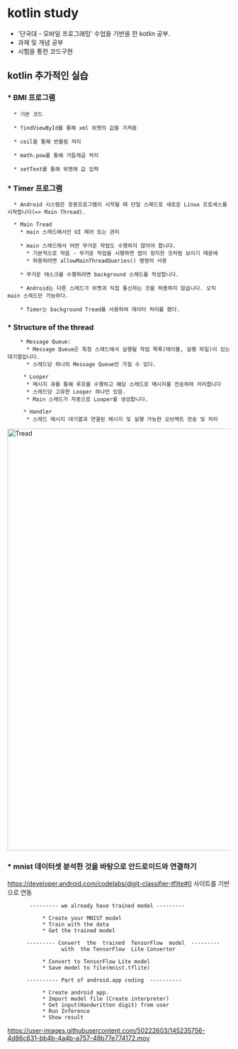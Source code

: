 # kotlin study

* '단국대 - 모바일 프로그래밍' 수업을 기반을 한 kotlin 공부.       
* 과제 및 개념 공부
* 시험을 통한 코드구현

## kotlin 추가적인 실습
### * BMI 프로그램
      * 기본 코드
      
      * findViewById를 통해 xml 위젯의 값을 가져옴
      
      * ceil을 통해 반올림 처리
      
      * math.pow를 통해 거듭제곱 처리
      
      * setText를 통해 위젯에 값 입력
 
### * Timer 프로그램

      * Android 시스템은 응용프로그램이 시작될 때 단일 스레드로 새로운 Linux 프로세스를 시작합니다(=> Main Thread).
      
      * Main Tread
        * main 스레드에서만 UI 제어 또는 관리
        
        * main 스레드에서 어떤 무거운 작업도 수행하지 않아야 합니다.
          * 기본적으로 막음 - 무거운 작업을 시행하면 앱이 정지한 것처럼 보이기 때문에
          * 허용하려면 allowMainThreadQueries() 명령어 사용
        
        * 무거운 태스크를 수행하려면 background 스레드를 작성합니다.
        
        * Android는 다른 스레드가 위젯과 직접 통신하는 것을 허용하지 않습니다. 오직 main 스레드만 가능하다.
        
        * Timer는 background Tread를 사용하여 데이터 처리를 했다.
      
 
 ### * Structure of the thread
 
        * Message Queue:
          * Message Queue은 특정 스레드에서 실행될 작업 목록(테이블, 실행 파일)이 있는 대기열입니다.
          * 스레드당 하나의 Message Queue만 가질 수 있다.
         
         * Looper
          * 메시지 큐를 통해 루프를 수행하고 해당 스레드로 메시지를 전송하여 처리합니다
          * 스레드당 고유한 Looper 하나만 있음.
          * Main 스레드가 자동으로 Looper를 생성합니다.
         
         * Handler
          * 스레드 메시지 대기열과 연결된 메시지 및 실행 가능한 오브젝트 전송 및 처리


<img width="953" alt="Tread" src="https://user-images.githubusercontent.com/50222603/143299249-62ab7bd4-79d4-4e03-be6d-5d13aaf6fd0d.png">
 
 
 ### * mnist 데이터셋 분석한 것을 바탕으로 안드로이드와 연결하기
 
 https://developer.android.com/codelabs/digit-classifier-tflite#0 사이트를 기반으로 연동
          
           --------- we already have trained model ---------
         
               * Create your MNIST model
               * Train with the data
               * Get the trained model
         
          --------- Convert  the  trained  TensorFlow  model  --------- 
                     with  the TensorFlow  Lite Converter
         
               * Convert to TensorFlow Lite model
               * Save model to file(mnist.tflite)
                
          ---------- Part of android.app coding  ----------
              
               * Create android app.
               * Import model file (Create interpreter)
               * Get input(Handwritten digit) from user
               * Run Inference
               * Show result
     
 
<https://user-images.githubusercontent.com/50222603/145235756-4d86c631-bb4b-4a4b-a757-48b77e774172.mov>

